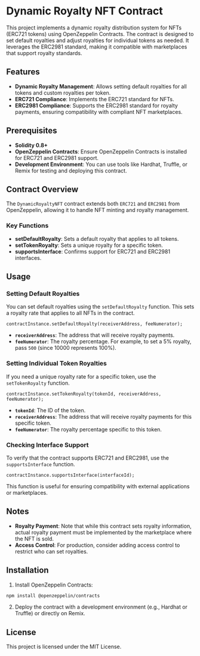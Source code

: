 # Dynamic Royalty NFT Contract

This project implements a dynamic royalty distribution system for NFTs (ERC721 tokens) using OpenZeppelin Contracts. The contract is designed to set default royalties and adjust royalties for individual tokens as needed. It leverages the ERC2981 standard, making it compatible with marketplaces that support royalty standards.

## Features

- **Dynamic Royalty Management**: Allows setting default royalties for all tokens and custom royalties per token.
- **ERC721 Compliance**: Implements the ERC721 standard for NFTs.
- **ERC2981 Compliance**: Supports the ERC2981 standard for royalty payments, ensuring compatibility with compliant NFT marketplaces.

## Prerequisites

- **Solidity 0.8+**
- **OpenZeppelin Contracts**: Ensure OpenZeppelin Contracts is installed for ERC721 and ERC2981 support.
- **Development Environment**: You can use tools like Hardhat, Truffle, or Remix for testing and deploying this contract.

## Contract Overview

The `DynamicRoyaltyNFT` contract extends both `ERC721` and `ERC2981` from OpenZeppelin, allowing it to handle NFT minting and royalty management.

### Key Functions

- **setDefaultRoyalty**: Sets a default royalty that applies to all tokens.
- **setTokenRoyalty**: Sets a unique royalty for a specific token.
- **supportsInterface**: Confirms support for ERC721 and ERC2981 interfaces.

## Usage

### Setting Default Royalties

You can set default royalties using the `setDefaultRoyalty` function. This sets a royalty rate that applies to all NFTs in the contract.

```solidity
contractInstance.setDefaultRoyalty(receiverAddress, feeNumerator);
```

- **`receiverAddress`**: The address that will receive royalty payments.
- **`feeNumerator`**: The royalty percentage. For example, to set a 5% royalty, pass `500` (since 10000 represents 100%).

### Setting Individual Token Royalties

If you need a unique royalty rate for a specific token, use the `setTokenRoyalty` function.

```solidity
contractInstance.setTokenRoyalty(tokenId, receiverAddress, feeNumerator);
```

- **`tokenId`**: The ID of the token.
- **`receiverAddress`**: The address that will receive royalty payments for this specific token.
- **`feeNumerator`**: The royalty percentage specific to this token.

### Checking Interface Support

To verify that the contract supports ERC721 and ERC2981, use the `supportsInterface` function.

```solidity
contractInstance.supportsInterface(interfaceId);
```

This function is useful for ensuring compatibility with external applications or marketplaces.

## Notes

- **Royalty Payment**: Note that while this contract sets royalty information, actual royalty payment must be implemented by the marketplace where the NFT is sold.
- **Access Control**: For production, consider adding access control to restrict who can set royalties.

## Installation

1. Install OpenZeppelin Contracts:

```bash
npm install @openzeppelin/contracts
```

2. Deploy the contract with a development environment (e.g., Hardhat or Truffle) or directly on Remix.

## License

This project is licensed under the MIT License.
